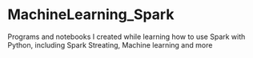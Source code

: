 # MachineLearning_Spark
Programs and notebooks I created while learning how to use Spark with Python, including Spark Streating, Machine learning and more
